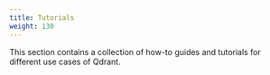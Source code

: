 ```yaml
---
title: Tutorials
weight: 130
---
```



This section contains a collection of how-to guides and tutorials for different use cases of Qdrant.


<!--- ## Implement search-as-you-type functionality -->
<!--- ## Move data between clusters -->









